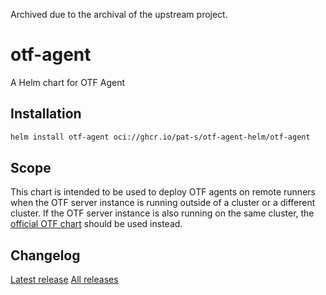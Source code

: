 Archived due to the archival of the upstream project.

# otf-agent

A Helm chart for OTF Agent

## Installation

```sh
helm install otf-agent oci://ghcr.io/pat-s/otf-agent-helm/otf-agent
```

## Scope

This chart is intended to be used to deploy OTF agents on remote runners when the OTF server instance is running outside of a cluster or a different cluster.
If the OTF server instance is also running on the same cluster, the [official OTF chart](https://github.com/leg100/otf-charts) should be used instead.

## Changelog

[Latest release](https://github.com/pat-s/otf-agent-helm/releases)
[All releases](https://github.com/pat-s/otf-agent-helm/blob/main/CHANGELOG.md)
